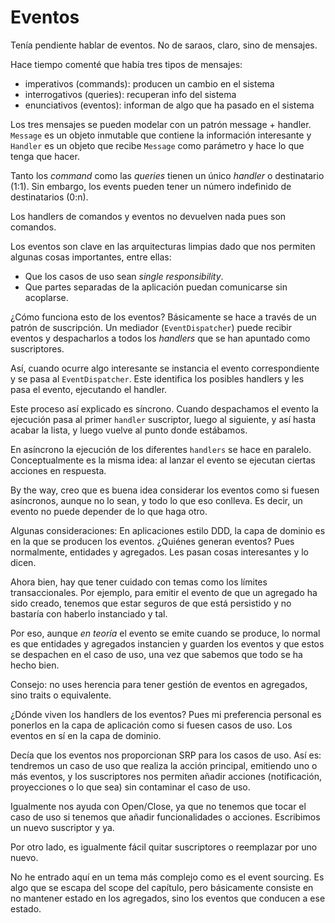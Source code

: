 # Eventos

Tenía pendiente hablar de eventos. No de saraos, claro, sino de mensajes.

Hace tiempo comenté que había tres tipos de mensajes:

* imperativos (commands): producen un cambio en el sistema
* interrogativos (queries): recuperan info del sistema
* enunciativos (eventos): informan de algo que ha pasado en el sistema

Los tres mensajes se pueden modelar con un patrón message + handler. `Message` es un objeto inmutable que contiene la información interesante y `Handler` es un objeto que recibe `Message` como parámetro y hace lo que tenga que hacer.

Tanto los _command_ como las _queries_ tienen un único _handler_ o destinatario (1:1). Sin embargo, los events pueden tener un número indefinido de destinatarios (0:n).

Los handlers de comandos y eventos no devuelven nada pues son comandos.

Los eventos son clave en las arquitecturas limpias dado que nos permiten algunas cosas importantes, entre ellas:

* Que los casos de uso sean _single responsibility_.
* Que partes separadas de la aplicación puedan comunicarse sin acoplarse.

¿Cómo funciona esto de los eventos? Básicamente se hace a través de un patrón de suscripción. Un mediador (`EventDispatcher`) puede recibir eventos y despacharlos a todos los _handlers_ que se han apuntado como suscriptores.

Así, cuando ocurre algo interesante se instancia el evento correspondiente y se pasa al `EventDispatcher`. Este identifica los posibles handlers y les pasa el evento, ejecutando el handler.

Este proceso así explicado es síncrono. Cuando despachamos el evento la ejecución pasa al primer `handler` suscriptor, luego al siguiente, y así hasta acabar la lista, y luego vuelve al punto donde estábamos.

En asíncrono la ejecución de los diferentes `handlers` se hace en paralelo. Conceptualmente es la misma idea: al lanzar el evento se ejecutan ciertas acciones en respuesta.

By the way, creo que es buena idea considerar los eventos como si fuesen asíncronos, aunque no lo sean, y todo lo que eso conlleva. Es decir, un evento no puede depender de lo que haga otro.

Algunas consideraciones: En aplicaciones estilo DDD, la capa de dominio es en la que se producen los eventos. ¿Quiénes generan eventos? Pues normalmente, entidades y agregados. Les pasan cosas interesantes y lo dicen.

Ahora bien, hay que tener cuidado con temas como los límites transaccionales. Por ejemplo, para emitir el evento de que un agregado ha sido creado, tenemos que estar seguros de que está persistido y no bastaría con haberlo instanciado y tal.

Por eso, aunque _en teoría_ el evento se emite cuando se produce, lo normal es que entidades y agregados instancien y guarden los eventos y que estos se despachen en el caso de uso, una vez que sabemos que todo se ha hecho bien.

Consejo: no uses herencia para tener gestión de eventos en agregados, sino traits o equivalente.

¿Dónde viven los handlers de los eventos? Pues mi preferencia personal es ponerlos en la capa de aplicación como si fuesen casos de uso. Los eventos en sí en la capa de dominio.

Decía que los eventos nos proporcionan SRP para los casos de uso. Así es: tendremos un caso de uso que realiza la acción principal, emitiendo uno o más eventos, y los suscriptores nos permiten añadir acciones (notificación, proyecciones o lo que sea) sin contaminar el caso de uso.

Igualmente nos ayuda con Open/Close, ya que no tenemos que tocar el caso de uso si tenemos que añadir funcionalidades o acciones. Escribimos un nuevo suscriptor y ya.

Por otro lado, es igualmente fácil quitar suscriptores o reemplazar por uno nuevo.

No he entrado aquí en un tema más complejo como es el event sourcing. Es algo que se escapa del scope del capítulo, pero básicamente consiste en no mantener estado en los agregados, sino los eventos que conducen a ese estado.